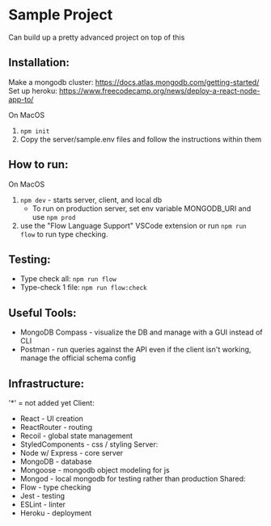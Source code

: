 # Sample Project
Can build up a pretty advanced project on top of this

## Installation:
Make a mongodb cluster: https://docs.atlas.mongodb.com/getting-started/
Set up heroku: https://www.freecodecamp.org/news/deploy-a-react-node-app-to/

On MacOS
1. `npm init`
2. Copy the server/sample.env files and follow the instructions within them

## How to run:
On MacOS
1. `npm dev` - starts server, client, and local db
    - To run on production server, set env variable MONGODB_URI and use `npm prod`
2. use the "Flow Language Support" VSCode extension or run `npm run flow` to run type checking.

## Testing:
- Type check all: `npm run flow`
- Type-check 1 file: `npm run flow:check`

## Useful Tools: 
- MongoDB Compass - visualize the DB and manage with a GUI instead of CLI
- Postman - run queries against the API even if the client isn't working, manage the official schema config

## Infrastructure:
'*' = not added yet
Client:
- React - UI creation
- ReactRouter - routing
- Recoil - global state management
- StyledComponents - css / styling
Server:
- Node w/ Express - core server
- MongoDB - database
- Mongoose - mongodb object modeling for js
- Mongod - local mongodb for testing rather than production
Shared:
- Flow - type checking
- Jest - testing
- ESLint - linter
- Heroku - deployment
